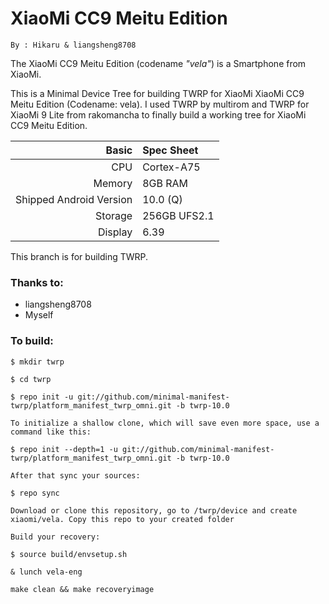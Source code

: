 XiaoMi CC9 Meitu Edition
===============
```
By : Hikaru & liangsheng8708
```
The XiaoMi CC9 Meitu Edition (codename _"vela"_) is a Smartphone from XiaoMi.

This is a Minimal Device Tree for building TWRP for XiaoMi XiaoMi CC9 Meitu Edition (Codename: vela). I used TWRP by multirom and TWRP for XiaoMi 9 Lite from rakomancha to finally build a working tree for XiaoMi CC9 Meitu Edition.

Basic        | Spec Sheet
------------:|:------------------------
CPU          | Cortex-A75 | Eight-Core | SDM710
Memory       | 8GB RAM
Shipped Android Version | 10.0 (Q)
Storage      | 256GB UFS2.1
Display      | 6.39

This branch is for building TWRP.

### Thanks to:
 * liangsheng8708
 * Myself

### To build: 

```
$ mkdir twrp

$ cd twrp

$ repo init -u git://github.com/minimal-manifest-twrp/platform_manifest_twrp_omni.git -b twrp-10.0

To initialize a shallow clone, which will save even more space, use a command like this:

$ repo init --depth=1 -u git://github.com/minimal-manifest-twrp/platform_manifest_twrp_omni.git -b twrp-10.0

After that sync your sources:

$ repo sync

Download or clone this repository, go to /twrp/device and create xiaomi/vela. Copy this repo to your created folder

Build your recovery:

$ source build/envsetup.sh

& lunch vela-eng

make clean && make recoveryimage
```
